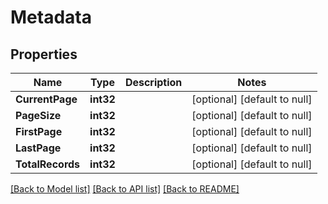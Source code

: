 # Metadata

## Properties
Name | Type | Description | Notes
------------ | ------------- | ------------- | -------------
**CurrentPage** | **int32** |  | [optional] [default to null]
**PageSize** | **int32** |  | [optional] [default to null]
**FirstPage** | **int32** |  | [optional] [default to null]
**LastPage** | **int32** |  | [optional] [default to null]
**TotalRecords** | **int32** |  | [optional] [default to null]

[[Back to Model list]](../README.md#documentation-for-models) [[Back to API list]](../README.md#documentation-for-api-endpoints) [[Back to README]](../README.md)

